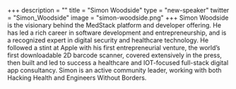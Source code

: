 +++
description = ""
title = "Simon Woodside"
type = "new-speaker"
twitter = "Simon_Woodside"
image = "simon-woodside.png"
+++
Simon Woodside is the visionary behind the MedStack platform and developer offering. He has led a rich career in software development and entrepreneurship, and is a recognized expert in digital security and healthcare technology. He followed a stint at Apple with his first entrepreneurial venture, the world’s first downloadable 2D barcode scanner, covered extensively in the press, then built and led to success a healthcare and IOT-focused full-stack digital app consultancy. Simon is an active community leader, working with both Hacking Health and Engineers Without Borders.